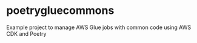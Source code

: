 # poetrygluecommons
Example project to manage AWS Glue jobs with common code using AWS CDK and Poetry
